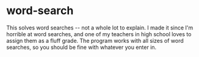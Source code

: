 # word-search
This solves word searches -- not a whole lot to explain. I made it since I'm horrible at word searches, and one of my teachers in high school loves to assign them as a fluff grade. The program works with all sizes of word searches, so you should be fine with whatever you enter in.
